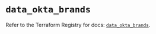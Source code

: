 # `data_okta_brands`

Refer to the Terraform Registry for docs: [`data_okta_brands`](https://registry.terraform.io/providers/okta/okta/4.9.0/docs/data-sources/brands).

